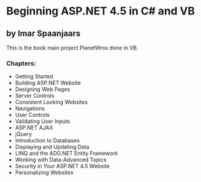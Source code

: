 ﻿# Beginning ASP.NET 4.5 in C# and VB
## by Imar Spaanjaars

This is the book main project PlanetWrox done in VB.

### Chapters:
- Getting Started
- Building ASP.NET Website
- Designing Web Pages
- Server Controls
- Consistent Looking Websites
- Navigations
- User Controls
- Validating User Inputs
- ASP.NET AJAX  
- jQuery
- Introduction to Databases
- Displaying and Updating Data
- LINQ and the ADO.NET Entity Framework
- Working with Data-Advanced Topics  
- Security in Your ASP.NET 4.5 Website  
- Personalizing Websites  
